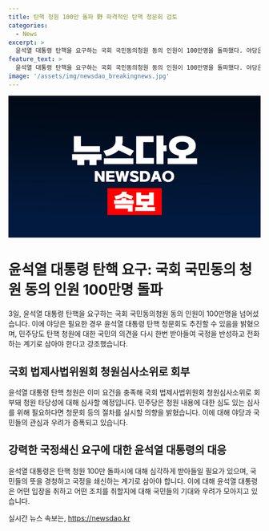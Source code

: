 ```yaml
---
title: 탄핵 청원 100만 돌파 野 파격적인 탄핵 청문회 검토
categories:
  - News
excerpt: >
  윤석열 대통령 탄핵을 요구하는 국회 국민동의청원 동의 인원이 100만명을 돌파했다. 야당은 필요하다면 탄핵 청문회도 추진할 수 있다고 밝혔으며, 더불어민주당은 윤 대통령이 국민의 의견을 받아들여야 한다고 주장했다. 이에 관련된 청원은 국회 법제사법위원회로 회부돼 심사 예정이며, 더불어민주당은 청문회 등 절차를 실시할 것임을 밝혔다. 각계에서 윤 대통령의 변화와 국정쇄신을 촉구하는 목소리가 높아지고 있다.
feature_text: >
  윤석열 대통령 탄핵을 요구하는 국회 국민동의청원 동의 인원이 100만명을 돌파했다. 야당은 필요하다면 탄핵 청문회도 추진할 수 있다고 밝혔으며, 더불어민주당은 윤 대통령이 국민의 의견을 받아들여야 한다고 주장했다. 이에 관련된 청원은 국회 법제사법위원회로 회부돼 심사 예정이며, 더불어민주당은 청문회 등 절차를 실시할 것임을 밝혔다. 각계에서 윤 대통령의 변화와 국정쇄신을 촉구하는 목소리가 높아지고 있다.
image: '/assets/img/newsdao_breakingnews.jpg'
---
```


<p><img src="/assets/img/newsdao_breakingnews.jpg" alt="flaretime 속보" /></p>

<h1>윤석열 대통령 탄핵 요구: 국회 국민동의 청원 동의 인원 100만명 돌파</h1>

<p data-ke-size="size16">3일, 윤석열 대통령 탄핵을 요구하는 국회 국민동의청원 동의 인원이 100만명을 넘어섰습니다. 이에 야당은 필요한 경우 윤석열 대통령 탄핵 청문회도 추진할 수 있음을 밝혔으며, 민주당도 탄핵 청원에 대한 국민의 의견을 다시 한번 받아들여 국정을 반성하고 전화하는 계기로 삼아야 한다고 강조했습니다.</p>

<h2>국회 법제사법위원회 청원심사소위로 회부</h2>

<p data-ke-size="size16">윤석열 대통령 탄핵 청원은 이미 요건을 충족해 국회 법제사법위원회 청원심사소위로 회부돼 청원 타당성에 대해 심사할 예정입니다. 민주당은 청원 내용에 대한 심도 있는 심사를 위해 필요하다면 청문회 등의 절차를 실시할 의향을 밝혔습니다. 이에 대해 야당과 국민들의 관심과 우려가 증폭되고 있습니다.</p>

<h2>강력한 국정쇄신 요구에 대한 윤석열 대통령의 대응</h2>

<p data-ke-size="size16">윤석열 대통령은 탄핵 청원 100만 돌파시에 대해 심각하게 받아들일 필요가 있으며, 국민들의 뜻을 경청하고 국정을 쇄신하는 계기로 삼아야 합니다. 이에 대해 윤석열 대통령은 어떤 입장을 취하고 어떤 조치를 취할지에 대해 국민들의 기대와 우려가 모아지고 있습니다.</p>
실시간 뉴스 속보는, <a href="https://newsdao.kr" rel="dofollow">https://newsdao.kr</a>



